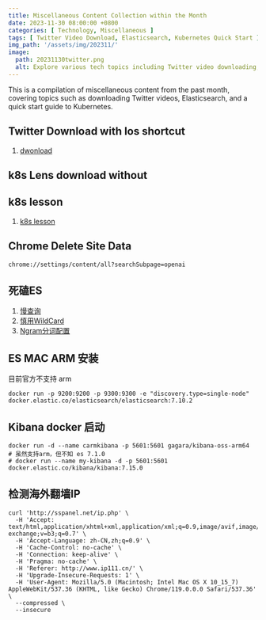 ```yaml
---
title: Miscellaneous Content Collection within the Month
date: 2023-11-30 08:00:00 +0800
categories: [ Technology, Miscellaneous ]
tags: [ Twitter Video Download, Elasticsearch, Kubernetes Quick Start ]
img_path: '/assets/img/202311/'
image:
  path: 20231130twitter.png
  alt: Explore various tech topics including Twitter video downloading, Elasticsearch, and a quick intro to Kubernetes within our collection.
---
```


This is a compilation of miscellaneous content from the past month, covering topics such as downloading Twitter videos,
Elasticsearch, and a quick start guide to Kubernetes.

## Twitter Download with Ios shortcut

1. [dwonload](https://dl.fastwave.tw/twitter/update)

## k8s Lens download without

## k8s lesson

1. [k8s lesson](https://juejin.cn/user/2963939081856328/posts)

## Chrome Delete Site Data

```shell
chrome://settings/content/all?searchSubpage=openai
```

## 死磕ES

1. [慢查询](https://mp.weixin.qq.com/s/RTpBaFpNELQCO6VE0KMfsw)
2. [慎用WildCard](https://mp.weixin.qq.com/s/JO0YM-t5EdDgzOP_0_r6Ow)
3. [Ngram分词配置](https://mp.weixin.qq.com/s?__biz=MzI2NDY1MTA3OQ==&mid=2247484758&idx=1&sn=1fa663c5f8b85a82ef25f8453af88394&chksm=eaa82d7edddfa4682a2ff4de9465d8d6fc99a6f925c3f018c0e77b6ee8f59406c687854648cf&scene=21#wechat_redirect)

## ES MAC ARM 安装

目前官方不支持 arm

```shell
docker run -p 9200:9200 -p 9300:9300 -e "discovery.type=single-node" docker.elastic.co/elasticsearch/elasticsearch:7.10.2
```

## Kibana docker 启动

```shell
docker run -d --name carmkibana -p 5601:5601 gagara/kibana-oss-arm64
# 虽然支持arm，但不知 es 7.1.0
# docker run --name my-kibana -d -p 5601:5601 docker.elastic.co/kibana/kibana:7.15.0

```

## 检测海外翻墙IP

```shell
curl 'http://sspanel.net/ip.php' \
  -H 'Accept: text/html,application/xhtml+xml,application/xml;q=0.9,image/avif,image/webp,image/apng,*/*;q=0.8,application/signed-exchange;v=b3;q=0.7' \
  -H 'Accept-Language: zh-CN,zh;q=0.9' \
  -H 'Cache-Control: no-cache' \
  -H 'Connection: keep-alive' \
  -H 'Pragma: no-cache' \
  -H 'Referer: http://www.ip111.cn/' \
  -H 'Upgrade-Insecure-Requests: 1' \
  -H 'User-Agent: Mozilla/5.0 (Macintosh; Intel Mac OS X 10_15_7) AppleWebKit/537.36 (KHTML, like Gecko) Chrome/119.0.0.0 Safari/537.36' \
  --compressed \
  --insecure
```
